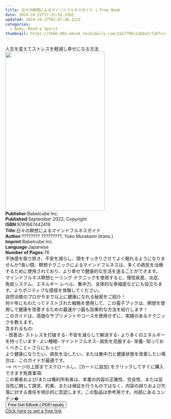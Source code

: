 ```yaml
---
title: 日々の瞑想によるマインドフルネスガイド | Free Book
date: 2024-10-22T17:31:52.216Z
updated: 2024-10-27T01:07:40.221Z
categories:
  - Body, Mind & Spirit
thumbnail: https://thmb-001-ebook.techidaily.com/2a57798c138da7cfa07cced30e15005a7562049561e7586e032ecc3fbd4f5ff8.jpg
---
```

<main id="book-container">
  <div class="flex flex-col">
    <div class="book-brief flex-1 py-6 px-4 sm:p-6 md:py-10 md:px-8">
      <!-- brief-->
      <div class="book-brief-main">
        人生を変えてストレスを軽減し幸せになる方法
      </div>
    </div>
    <div
      class="book-meta-info flex-1 grid gap-4 col-start-1 col-end-3 row-start-1 sm:mb-6 sm:grid-cols-4 lg:gap-6 lg:col-start-2 lg:row-end-6 lg:row-span-6 lg:mb-0"
    >
      <div
        class="book-meta-info-left place-content-center mt-4 p-4 text-sm leading-6 col-start-2 col-span-2 dark:text-slate-400"
      >
        <img
          class="w-full h-500 object-cover rounded-lg sm:h-255 sm:col-span-2 lg:col-span-full"
          src="https://img-001-ebook.techidaily.com/5e664f14967f78c3e096f2a7bd1855830708d27dd2c3386c197ef350cb95a90c.jpg"
          alt=""
          width="312"
          height="500"
        />
      </div>
      <div
        class="book-meta-info-right mt-2 col-start-1 row-start-2 col-span-3 self-center"
      >
        <!-- meta data  -->
        <div class="flex flex-col px-4 md:px-8">
          <div class="flex-1">
            <strong>Publisher</strong>:<span class="px-2">Babelcube Inc.</span>
          </div>
          <div class="flex-1">
            <strong>Published</strong>:<span class="px-2"
              >September 2022; Copyright</span
            >
          </div>
          <div class="flex-1">
            <strong>ISBN</strong>:<span class="px-2">9781667442419</span>
          </div>
          <div class="flex-1">
            <strong>Title</strong>:<span class="px-2"
              >日々の瞑想によるマインドフルネスガイド</span
            >
          </div>
          <div class="flex-1">
            <strong>Author</strong>:<span class="px-2"
              >???????? ?????????; Yuko Murakami (trans.)</span
            >
          </div>
          <div class="flex-1">
            <strong>Imprint</strong>:<span class="px-2">Babelcube Inc.</span>
          </div>
          <div class="flex-1">
            <strong>Language</strong>:<span class="px-2">Japanese</span>
          </div>
          <div class="flex-1">
            <strong>Number of Pages</strong>:<span class="px-2">76</span>
          </div>
        </div>
      </div>
    </div>
    <div class="book-description flex-1 py-6 px-4 sm:p-6 md:py-10 md:px-8">
      <div class="book-description-main">
        <div accordion-content="" id="description">
          不快感を取り除き、不安を減らし、頭をすっきりさせてよく眠れるようになりませんか?長い間、瞑想テクニックによるマインドフルネスは、多くの病気を治療するために使用されており、より幸せで健康的な生活を送ることができます。<br />マインドフルネス瞑想ヒーリング
          テクニックを使用すると、慢性疾患、炎症、免疫システム、エネルギー
          レベル、集中力、全体的な幸福度などにも役立ちます。よりポジティブな感情を体験してください。<br />自然治癒のプロが今まで以上に健康になれる秘密をご紹介！<br />何十年にもわたってテストされた戦略を使用して、この電子ブックは、瞑想を使用して健康を改善するための最速かつ最も効果的な方法を紹介します！<br />このガイドは、高価なサプリメントやコースを使用せずに、実績のあるテクニックを教えます。<br />含まれるもの:<br />-
          改善法- ストレスを打破する- 不安を減らして解消する-
          より多くのエネルギーを持っています- よい睡眠- マインドフルネス-
          病気を克服する- 栄養- 知っておくべきこと+ さらにもっと!<br />より健康になりたい、病気を治したい、または集中力と健康状態を改善したい場合は、このガイドが最適です。<br />--&gt;
          ページの上部までスクロールし、[カートに追加]
          をクリックしてすぐに購入できます免責事項:<br />この著者および/または権利所有者は、本書の内容の正確性、完全性、または妥当性に関して請求、約束、または保証を行うものではなく、内容の誤りおよび欠落に対する責任を明示的に否認します。この製品は参考用です。内部にあるコンテン�
        </div>
        <div class="accordion-fader"></div>
      </div>
    </div>
    <div class="book-excerpts flex-1 py-6 px-4 sm:p-6 md:py-10 md:px-8"></div>
    <div
      class="book-about-author flex-1 py-6 px-4 sm:p-6 md:py-10 md:px-8"
    ></div>
    <div class="book-free-get flex-1 py-6 px-4 sm:p-6 md:py-10 md:px-8">
      <button
        id="btn-free-get"
        class="bg-blue-500 hover:bg-blue-700 text-white font-bold py-2 px-4 rounded"
      >
        Free Get EBook (.PDF/.epub)
      </button>
      <div id="countdown-display" class="px-2 text-lg mt-2"></div>
      <a
        id="free-link"
        class="hidden bg-blue-500 hover:bg-blue-700 text-white font-bold py-2 px-4 rounded"
        href="https://www.ebooks.com/en-us/book/210688847/ebook/unknown/"
        target="_blank"
        >Click here to get a free link</a
      >
    </div>
    <script>
      let countdownTime = 0;
      let countdownInterval = null;
      document
        .getElementById('btn-free-get')
        .addEventListener('click', startCountdown);
      function startCountdown() {
        countdownTime = new Date().getTime() + 60000 * 3;
        countdownInterval = setInterval(updateCountdown, 1000);
        document.getElementById('btn-free-get').disabled = true;
        document
          .getElementById('btn-free-get')
          .classList.add('bg-gray-500', 'cursor-not-allowed');
      }
      function updateCountdown() {
        let currentTime = new Date().getTime();
        let timeLeft = countdownTime - currentTime;
        let secondsLeft = Math.floor(timeLeft / 1000);
        document.getElementById('countdown-display').innerHTML =
          `Remaining time: ${secondsLeft} seconds.`;
        if (secondsLeft <= 0) {
          clearInterval(countdownInterval);
          document.getElementById('btn-free-get').classList.add('hidden');
          document.getElementById('free-link').classList.remove('hidden');
          document.getElementById('countdown-display').innerHTML = '';
        }
      }
    </script>
  </div>
</main>

<ins class="adsbygoogle"
      style="display:block"
      data-ad-client="ca-pub-7571918770474297"
      data-ad-slot="8358498916"
      data-ad-format="auto"
      data-full-width-responsive="true"></ins>
    